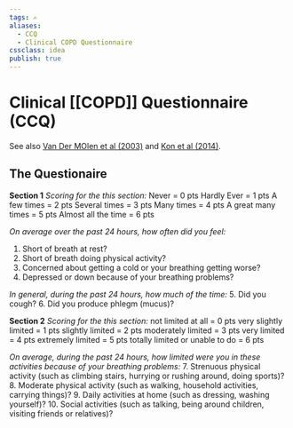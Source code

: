 ```yaml
---
tags: ✍️
aliases:
  - CCQ
  - Clinical COPD Questionnaire
cssclass: idea
publish: true
---
```

# Clinical [[COPD]] Questionnaire (CCQ)
See also [Van Der MOlen et al (2003)](https://doi.org/10.1186/1477-7525-1-13) and [Kon et al (2014)](http://dx.doi.org/10.1136/thoraxjnl-2013-204119).

## The Questionaire
**Section 1**
*Scoring for the this section:*
Never = 0 pts
Hardly Ever = 1 pts
A few times = 2 pts
Several times = 3 pts
Many times = 4 pts
A great many times = 5 pts
Almost all the time = 6 pts

*On average over the past 24 hours, how often did you feel:*
1. Short of breath at rest?
2. Short of breath doing physical activity?
3. Concerned about getting a cold or your breathing getting worse?
4. Depressed or down because of your breathing problems?

*In general, during the past 24 hours, how much of the time:*
5. Did you cough?
6. Did you produce phlegm (mucus)?

**Section 2**
*Scoring for the this section:*
not limited at all = 0 pts
very slightly limited = 1 pts
slightly limited = 2 pts
moderately limited = 3 pts
very limited = 4 pts
extremely limited = 5 pts
totally limited or unable to do = 6 pts

*On average, during the past 24 hours, how limited were you in these activities because of your breathing problems:*
7. Strenuous physical activity (such as climbing stairs, hurrying or rushing around, doing sports)?
8. Moderate physical activity (such as walking, household activities, carrying things)?
9. Daily activities at home (such as dressing, washing yourself)?
10. Social activities (such as talking, being around children, visiting friends or relatives)?

